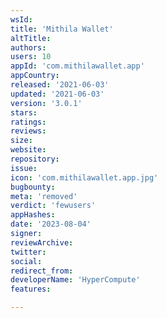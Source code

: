 ```yaml
---
wsId: 
title: 'Mithila Wallet'
altTitle: 
authors: 
users: 10
appId: 'com.mithilawallet.app'
appCountry: 
released: '2021-06-03'
updated: '2021-06-03'
version: '3.0.1'
stars: 
ratings: 
reviews: 
size: 
website: 
repository: 
issue: 
icon: 'com.mithilawallet.app.jpg'
bugbounty: 
meta: 'removed'
verdict: 'fewusers'
appHashes: 
date: '2023-08-04'
signer: 
reviewArchive: 
twitter: 
social: 
redirect_from: 
developerName: 'HyperCompute'
features: 

---
```


